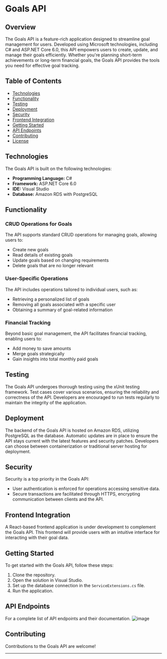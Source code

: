 # Goals API

## Overview

The Goals API is a feature-rich application designed to streamline goal management for users. Developed using Microsoft technologies, including C# and ASP.NET Core 6.0, this API empowers users to create, update, and manage their goals efficiently. Whether you're planning short-term achievements or long-term financial goals, the Goals API provides the tools you need for effective goal tracking.

## Table of Contents

- [Technologies](#technologies)
- [Functionality](#functionality)
- [Testing](#testing)
- [Deployment](#deployment)
- [Security](#security)
- [Frontend Integration](#frontend-integration)
- [Getting Started](#getting-started)
- [API Endpoints](#api-endpoints)
- [Contributing](#contributing)
- [License](#license)

## Technologies

The Goals API is built on the following technologies:

- **Programming Language:** C#
- **Framework:** ASP.NET Core 6.0
- **IDE:** Visual Studio
- **Database:** Amazon RDS with PostgreSQL

## Functionality

### CRUD Operations for Goals

The API supports standard CRUD operations for managing goals, allowing users to:

- Create new goals
- Read details of existing goals
- Update goals based on changing requirements
- Delete goals that are no longer relevant

### User-Specific Operations

The API includes operations tailored to individual users, such as:

- Retrieving a personalized list of goals
- Removing all goals associated with a specific user
- Obtaining a summary of goal-related information

### Financial Tracking

Beyond basic goal management, the API facilitates financial tracking, enabling users to:

- Add money to save amounts
- Merge goals strategically
- Gain insights into total monthly paid goals

## Testing

The Goals API undergoes thorough testing using the xUnit testing framework. Test cases cover various scenarios, ensuring the reliability and correctness of the API. Developers are encouraged to run tests regularly to maintain the integrity of the application.

## Deployment

The backend of the Goals API is hosted on Amazon RDS, utilizing PostgreSQL as the database. Automatic updates are in place to ensure the API stays current with the latest features and security patches. Developers can choose between containerization or traditional server hosting for deployment.

## Security

Security is a top priority in the Goals API:

- User authentication is enforced for operations accessing sensitive data.
- Secure transactions are facilitated through HTTPS, encrypting communication between clients and the API.

## Frontend Integration

A React-based frontend application is under development to complement the Goals API. This frontend will provide users with an intuitive interface for interacting with their goal data.

## Getting Started

To get started with the Goals API, follow these steps:

1. Clone the repository.
2. Open the solution in Visual Studio.
3. Set up the database connection in the `ServiceExtensions.cs` file.
4. Run the application.


## API Endpoints

For a complete list of API endpoints and their documentation.
![image](https://github.com/saurabhchaudhary882/Goals/assets/56185985/3e600d48-0890-40f6-9a5e-f72399dcd49f)


## Contributing

Contributions to the Goals API are welcome!

---
